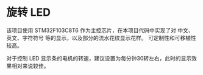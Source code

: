 # 旋转 LED

该项目使用 STM32F103C8T6 作为主控芯片，在本项目代码中实现了对 中文、英文、字符符号 等的显示，以及部分的流水花纹显示花样。
可定制性和可移植性较高。

对于控制 LED 显示条的电机的转速，建议设置为每分钟30转左右，此时的显示效果相对来说较佳。
